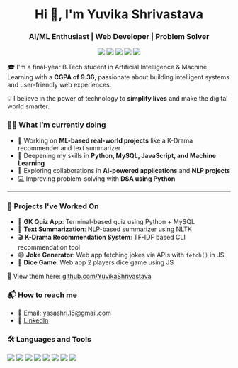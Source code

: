 <h1 align="center">Hi 👋, I'm Yuvika Shrivastava</h1>
<h3 align="center">AI/ML Enthusiast | Web Developer | Problem Solver</h3>

<p align="center">
  <img src="https://img.shields.io/badge/Yuvika%20Shrivastava-AIML%20Explorer-%23ff69b4?style=for-the-badge&logo=python&logoColor=white&color=ff69b4" />
  <img src="https://img.shields.io/badge/Web%20Developer-%2300c7a3?style=for-the-badge&logo=html5&logoColor=white" />
  <img src="https://img.shields.io/badge/Creative%20Thinker-%23f39c12?style=for-the-badge&logo=sparkles&logoColor=white" />
  <img src="https://img.shields.io/badge/ML%20Projects%20In%20Progress-%23a29bfe?style=for-the-badge&logo=fastapi&logoColor=white" />
  <img src="https://img.shields.io/badge/Final%20Year%20B.Tech-%2300cec9?style=for-the-badge&logo=graduation-cap&logoColor=white" />
</p>


🎓 I'm a final-year B.Tech student in Artificial Intelligence & Machine Learning with a **CGPA of 9.36**, passionate about building intelligent systems and user-friendly web experiences.

💡 I believe in the power of technology to **simplify lives** and make the digital world smarter.


### 👩‍💻 What I’m currently doing

- 🔭 Working on **ML-based real-world projects** like a K-Drama recommender and text summarizer
- 🌱 Deepening my skills in **Python, MySQL, JavaScript, and Machine Learning**
- 🤝 Exploring collaborations in **AI-powered applications** and **NLP projects**
- 💻 Improving problem-solving with **DSA using Python**

---

### 🚀 Projects I've Worked On

- 🎯 **GK Quiz App**: Terminal-based quiz using Python + MySQL  
- 🤖 **Text Summarization**: NLP-based summarizer using NLTK  
- 🎬 **K-Drama Recommendation System**: TF-IDF based CLI recommendation tool  
- 😄 **Joke Generator**: Web app fetching jokes via APIs with `fetch()` in JS
- 🎲 **Dice Game**: Web app 2 players dice game using JS

🔗 View them here: [github.com/YuvikaShrivastava](https://github.com/YuvikaShrivastava)


### 📬 How to reach me

- 📧 Email: yasashri.15@gmail.com  
- 🔗 [LinkedIn](https://www.linkedin.com/in/yuvika-shrivastava-436484301)  


### 🛠️ Languages and Tools

<p align="left">
  <img src="https://img.shields.io/badge/HTML5-E34F26?style=for-the-badge&logo=html5&logoColor=white"/>
  <img src="https://img.shields.io/badge/CSS3-1572B6?style=for-the-badge&logo=css3&logoColor=white"/>
  <img src="https://img.shields.io/badge/JavaScript-F7DF1E?style=for-the-badge&logo=javascript&logoColor=black"/>
  <img src="https://img.shields.io/badge/Python-3776AB?style=for-the-badge&logo=python&logoColor=white"/>
  <img src="https://img.shields.io/badge/MySQL-00758F?style=for-the-badge&logo=mysql&logoColor=white"/>
  <img src="https://img.shields.io/badge/VSCode-007ACC?style=for-the-badge&logo=visual-studio-code&logoColor=white"/>
  <img src="https://img.shields.io/badge/Git-F05032?style=for-the-badge&logo=git&logoColor=white"/>
  <img src="https://img.shields.io/badge/NLTK-5B5B5B?style=for-the-badge&logo=nltk&logoColor=white"/>
</p>






